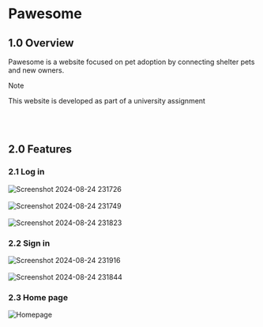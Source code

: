 # Pawesome
## 1.0 Overview
Pawesome is a website focused on pet adoption by connecting shelter pets and new owners.

> [!NOTE]
> This website is developed as part of a university assignment

<br><br/>
## 2.0 Features
### 2.1 Log in
![Screenshot 2024-08-24 231726](https://github.com/user-attachments/assets/fc39f121-bf61-4e47-8f9b-114610b59c78)
<br><br/>
![Screenshot 2024-08-24 231749](https://github.com/user-attachments/assets/cb15febc-ae4c-49f4-97c2-fe159ff970d9)
<br><br/>
![Screenshot 2024-08-24 231823](https://github.com/user-attachments/assets/ed753bb9-5d43-4c7d-baa2-57b37450be97)

### 2.2 Sign in
![Screenshot 2024-08-24 231916](https://github.com/user-attachments/assets/cc30558a-575f-4b61-bfd5-1e20ef9d58e8)
<br><br/>
![Screenshot 2024-08-24 231844](https://github.com/user-attachments/assets/99db1e16-9fd6-4338-82eb-53b590e5e9c5)

### 2.3 Home page
![Homepage](https://github.com/user-attachments/assets/0f7dccbb-46c9-4cf0-8a10-9720ed643965)


